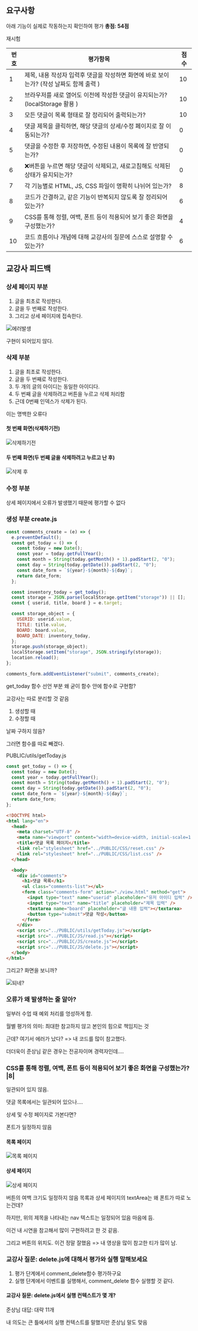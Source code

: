 ## 요구사항

아래 기능이 실제로 작동하는지 확인하여 평가
**총점: 54점**

재시험

| 번호 | 평가항목                                                                                | 점수 |
| ---- | --------------------------------------------------------------------------------------- | ---- |
| 1    | 제목, 내용 작성자 입력후 댓글을 작성하면 화면에 바로 보이는가? (작성 날짜도 함께 출력 ) | 10   |
| 2    | 브라우저를 새로 열어도 이전에 작성한 댓글이 유지되는가? (localStorage 활용 )            | 10   |
| 3    | 모든 댓글이 목록 형태로 잘 정리되어 출력되는가?                                         | 10   |
| 4    | 댓글 제목을 클릭하면, 해당 댓글의 상세/수정 페이지로 잘 이동되는가?                     | 0    |
| 5    | 댓글을 수정한 후 저장하면, 수정된 내용이 목록에 잘 반영되는가?                          | 0    |
| 6    | ❌버튼을 누르면 해당 댓글이 삭제되고, 새로고침해도 삭제된 상태가 유지되는가?            | 0    |
| 7    | 각 기능별로 HTML, JS, CSS 파일이 명확히 나뉘어 있는가?                                  | 8    |
| 8    | 코드가 간결하고, 같은 기능이 반복되지 않도록 잘 정리되어 있는가?                        | 6    |
| 9    | CSS를 통해 정렬, 여백, 폰트 등이 적용되어 보기 좋은 화면을 구성했는가?                  | 4    |
| 10   | 코드 흐름이나 개념에 대해 교강사의 질문에 스스로 설명할 수 있는가?                      | 6   |

## 교강사 피드백

### 상세 페이지 부분

1. 글을 최초로 작성한다.
2. 글을 두 번째로 작성한다.
3. 그리고 상세 페이지에 접속한다.

![에러발생](image.png)

구현이 되어있지 않다.

### 삭제 부분

1. 글을 최초로 작성한다.
2. 글을 두 번째로 작성한다.
3. 두 개의 글의 아이디는 동일한 아이디다.
4. 두 번째 글을 삭제하려고 버튼을 누르고 삭제 처리함
5. 근데 0번째 인덱스가 삭제가 된다.

이는 명백한 오류다

#### 첫 번째 화면(삭제하기전)

![삭제하기전](image-1.png)

#### 두 번째 화면(두 번째 글을 삭제하려고 누르고 난 후)

![삭제 후](image-2.png)

### 수정 부분

상세 페이지에서 오류가 발생했기 때문에 평가할 수 없다

### 생성 부분 create.js

```js
const comments_create = (e) => {
  e.preventDefault();
  const get_today = () => {
    const today = new Date();
    const year = today.getFullYear();
    const month = String(today.getMonth() + 1).padStart(2, "0");
    const day = String(today.getDate()).padStart(2, "0");
    const date_form = `${year}-${month}-${day}`;
    return date_form;
  };

  const inventory_today = get_today();
  const storage = JSON.parse(localStorage.getItem("storage")) || [];
  const { userid, title, board } = e.target;

  const storage_object = {
    USERID: userid.value,
    TITLE: title.value,
    BOARD: board.value,
    BOARD_DATE: inventory_today,
  };
  storage.push(storage_object);
  localStorage.setItem("storage", JSON.stringify(storage));
  location.reload();
};

comments_form.addEventListener("submit", comments_create);
```

get_today 함수 선언 부분 왜 굳이 함수 안에 함수로 구현함?

교강사는 따로 분리할 것 같음

1. 생성할 때
2. 수정할 때

날짜 구하지 않음?

그러면 함수를 따로 빼겠다.

PUBLIC/utils/getToday.js

```js
const get_today = () => {
  const today = new Date();
  const year = today.getFullYear();
  const month = String(today.getMonth() + 1).padStart(2, "0");
  const day = String(today.getDate()).padStart(2, "0");
  const date_form = `${year}-${month}-${day}`;
  return date_form;
};
```

```html
<!DOCTYPE html>
<html lang="en">
  <head>
    <meta charset="UTF-8" />
    <meta name="viewport" content="width=device-width, initial-scale=1.0" />
    <title>댓글 목록 페이지</title>
    <link rel="stylesheet" href="../PUBLIC/CSS/reset.css" />
    <link rel="stylesheet" href="../PUBLIC/CSS/list.css" />
  </head>

  <body>
    <div id="comments">
      <h1>댓글 목록</h1>
      <ul class="comments-list"></ul>
      <form class="comments-form" action="./view.html" method="get">
        <input type="text" name="userid" placeholder="유저 아이디 입력" />
        <input type="text" name="title" placeholder="제목 입력" />
        <textarea name="board" placeholder="글 내용 입력"></textarea>
        <button type="submit">댓글 작성</button>
      </form>
    </div>
    <script src="../PUBLIC/utils/getToday.js"></script>
    <script src="../PUBLIC/JS/read.js"></script>
    <script src="../PUBLIC/JS/create.js"></script>
    <script src="../PUBLIC/JS/delete.js"></script>
  </body>
</html>
```

그리고? 화면을 보니까?

![되네?](image-3.png)

### 오류가 왜 발생하는 줄 알아?

일부러 수업 때 예외 처리를 엉성하게 함.

월별 평가의 의미: 최대한 참고하지 않고 본인의 힘으로 책임지는 것

근데? 여기서 에러가 났다? => 내 코드를 많이 참고했다.

더더욱이 준상님 같은 경우는 전공자이며 경력자인데....

### CSS를 통해 정렬, 여백, 폰트 등이 적용되어 보기 좋은 화면을 구성했는가?|8|

일관되어 있지 않음.

댓글 목록에서는 일관되어 있으나....

상세 및 수정 페이지로 가본다면?

폰트가 일정하지 않음

#### 목록 페이지

![목록 페이지](image-2.png)

#### 상세 페이지

![상세 페이지](image-4.png)

버튼의 여백 크기도 일정하지 않음
목록과 상세 페이지의 textArea는 왜 폰트가 따로 노는건데?

하지만, 위의 제목을 나타내는 nav 텍스트는 일정되어 있음
마음에 듬.

이건 내 시연을 참고해서 많이 구현하려고 한 것 같음.

그리고 버튼의 위치도. 이건 정말 잘했음
=> 내 영상을 많이 참고한 티가 많이 남.

### 교강사 질문: delete.js에 대해서 평가와 실행 말해보세요

1. 평가 단계에서 comment_delete함수 평가하구요
2. 실행 단계에서 이벤트를 실행해서, comment_delete 함수 실행할 것 같다.

#### 교강사 질문: delete.js에서 실행 컨텍스트가 몇 개?

준상님 대답: 대략 11개

내 의도는 큰 틀에서의 실행 컨텍스트를 말했지만
준상님 말도 맞음